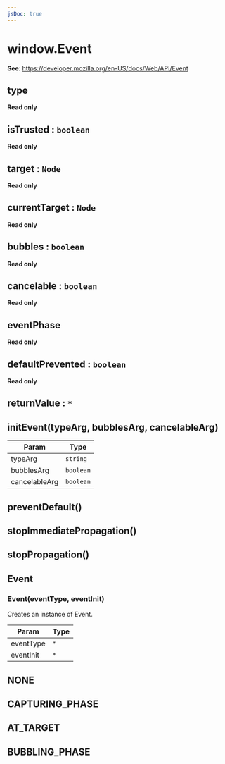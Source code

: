 ```yaml
---
jsDoc: true
---
```


<a name="event" id="event"></a>

# window.Event
**See**: https://developer.mozilla.org/en-US/docs/Web/API/Event  


<a name="event-type" id="event-type"></a>

## type
**Read only**


<a name="event-istrusted" id="event-istrusted"></a>

## isTrusted : `boolean`
**Read only**


<a name="event-target" id="event-target"></a>

## target : `Node`
**Read only**


<a name="event-currenttarget" id="event-currenttarget"></a>

## currentTarget : `Node`
**Read only**


<a name="event-bubbles" id="event-bubbles"></a>

## bubbles : `boolean`
**Read only**


<a name="event-cancelable" id="event-cancelable"></a>

## cancelable : `boolean`
**Read only**


<a name="event-eventphase" id="event-eventphase"></a>

## eventPhase
**Read only**


<a name="event-defaultprevented" id="event-defaultprevented"></a>

## defaultPrevented : `boolean`
**Read only**


<a name="event-returnvalue" id="event-returnvalue"></a>

## returnValue : `*`


<a name="event-initevent" id="event-initevent"></a>

## initEvent(typeArg, bubblesArg, cancelableArg)

| Param | Type |
| --- | --- |
| typeArg | `string` | 
| bubblesArg | `boolean` | 
| cancelableArg | `boolean` | 



<a name="event-preventdefault" id="event-preventdefault"></a>

## preventDefault()


<a name="event-stopimmediatepropagation" id="event-stopimmediatepropagation"></a>

## stopImmediatePropagation()


<a name="event-stoppropagation" id="event-stoppropagation"></a>

## stopPropagation()


<a name="event-event" id="event-event"></a>

## Event


<a name="new-event-event-new" id="new-event-event-new"></a>

### Event(eventType, eventInit)
Creates an instance of Event.


| Param | Type |
| --- | --- |
| eventType | `*` | 
| eventInit | `*` | 



<a name="event-none" id="event-none"></a>

## NONE


<a name="event-capturing-phase" id="event-capturing-phase"></a>

## CAPTURING\_PHASE


<a name="event-at-target" id="event-at-target"></a>

## AT\_TARGET


<a name="event-bubbling-phase" id="event-bubbling-phase"></a>

## BUBBLING\_PHASE

